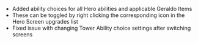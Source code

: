 - Added ability choices for all Hero abilities and applicable Geraldo Items
- These can be toggled by right clicking the corresponding icon in the Hero Screen upgrades list
- Fixed issue with changing Tower Ability choice settings after switching screens